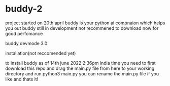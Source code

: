 # buddy-2

project started on 20th april buddy is your python ai compnaion which helps you out buddy still in development not recommened to download now for good perfomance 



buddy devmode 3.0:

installation(not reccomended yet)

to install buddy as of 14th june 2022 2:36pm india time you need to first download this repo and drag the main.py file from here to your working directory
and run python3 main.py you can rename the main.py file  if you like and thats it!
